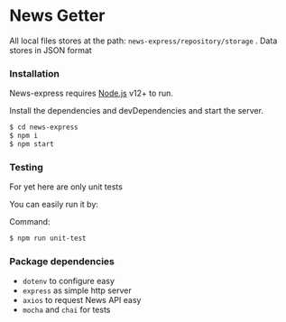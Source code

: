 # News Getter

All local files stores at the path: `news-express/repository/storage` . Data stores in JSON format

### Installation

News-express requires [Node.js](https://nodejs.org/) v12+ to run.

Install the dependencies and devDependencies and start the server.

```sh
$ cd news-express
$ npm i
$ npm start
```


### Testing

For yet here are only unit tests

You can easily run it by:

Command:
```sh
$ npm run unit-test
```

### Package dependencies

 - `dotenv` to configure easy
 - `express` as simple http server
 - `axios` to request News API easy
 - `mocha` and `chai` for tests

